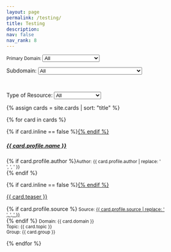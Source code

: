 ```yaml
---
layout: page
permalink: /testing/
title: Testing
description: 
nav: false
nav_rank: 8
---
```


<small>

<div id="filter-options">
  <label for="domain-filter">Primary Domain:</label>
  <select id="domain-filter">
    <option value="all">All</option>
    <option value="Understanding Data">Understanding Data</option>
    <option value="Processing Data">Processing Data</option>
    <option value="Persuading with Data">Persuading with Data</option>
  </select>

</small>

<br>
  
  <label for="topic-filter">Subdomain:</label>
  <select id="topic-filter">
    <option value="all">All</option>
    <option value="Defining Data">Defining Data</option>
    <option value="Critiquing Data">Critiquing Data</option>
    <option value="Acting Ethically with Data">Acting Ethically with Data</option>
    <option value="Linking Data and Justice">Linking Data and Justice</option>
    <option value="Collecting Data">Collecting Data</option>
    <option value="Organizing and Cleaning Data">Organizing and Cleaning Data</option>
    <option value="Analyzing and Drawing Insights from Data">Analyzing and Drawing Insights from Data</option>
    <option value="Storing and Preserving Data">Storing and Preserving Data</option>
    <option value="Appealing with Data">Appealing with Data</option>
    <option value="Visualizing Data">Visualizing Data</option>
    <option value="Mapping Data">Mapping Data</option>
    <option value="Telling Multi-Modal Stories with Data">Telling Multi-Modal Stories with Data</option>
  </select>

<br>
  
  <label for="group-filter">Type of Resource:</label>
  <select id="group-filter">
    <option value="all">All</option>
    <option value="Term">Glossary</option>
    <option value="Reading">Reading</option>
    <option value="Assignment">Assignment</option>
    <option value="Activity">Activity</option>
    <option value="Tutorial">Tutorial</option>
    <option value="Teaching Module">Teaching Module</option>
    <option value="Dataset">Dataset</option>
  </select>
</div>

<div id="card-list">
{% assign cards = site.cards | sort: "title" %}

{% for card in cards %}
  <p>
    <div class="card {% if card.inline == false %}hoverable{% endif %}">
      <div class="row no-gutters">
        <div class="team">
          <div class="card-body">
            {% if card.inline == false %}<a href="{{ card.url | relative_url }}">{% endif %}
              <h5 class="card-title">{{ card.profile.name }}</h5></a>
            <p class="card-text">{% if card.profile.author %}<small class="test-muted">Author: {{ card.profile.author | replace: '<br />', ', ' }} </small><br>{% endif %}</p>
            {% if card.inline == false %}<a href="{{ card.url | relative_url }}">{% endif %}
              <p class="card-text">{{ card.teaser }}</p></a>
            <p class="card-text">
              <div style="height:1px;font-size:1px;">&nbsp;</div>
              {% if card.profile.source %}<small class="test-muted"><i class="fas fa-link"></i>  Source: <a href="{{ card.profile.source }}">{{ card.profile.source | replace: '<br />', ', ' }}</a> </small><br>{% endif %} 
              <small class="test-muted domain">Domain: {{ card.domain }}</small><br>
              <small class="test-muted topic">Topic: {{ card.topic }}</small><br>
              <small class="test-muted group">Group: {{ card.group }}</small><br>
            </p>
          </div>
        </div>
      </div>
    </div>
  </p>
{% endfor %}
</div>

<script>
document.addEventListener('DOMContentLoaded', function() {
  const domainFilter = document.getElementById('domain-filter');
  const topicFilter = document.getElementById('topic-filter');
  const groupFilter = document.getElementById('group-filter');
  const cards = document.querySelectorAll('.card');

  function filterCards() {
    const selectedDomain = domainFilter.value;
    const selectedTopic = topicFilter.value;
    const selectedGroup = groupFilter.value;

    cards.forEach(card => {
      const domain = card.querySelector('.domain').textContent.trim().replace('Domain: ', '');
      const topic = card.querySelector('.topic').textContent.trim().replace('Topic: ', '');
      const group = card.querySelector('.group').textContent.trim().replace('Group: ', '');

      const domainMatch = selectedDomain === 'all' || domain === selectedDomain;
      const topicMatch = selectedTopic === 'all' || topic === selectedTopic;
      const groupMatch = selectedGroup === 'all' || group === selectedGroup;

      if (domainMatch && topicMatch && groupMatch) {
        card.style.display = 'block';
      } else {
        card.style.display = 'none';
      }
    });
  }

  domainFilter.addEventListener('change', filterCards);
  topicFilter.addEventListener('change', filterCards);
  groupFilter.addEventListener('change', filterCards);

  // Initial filtering when the page loads
  filterCards();
});
</script>
